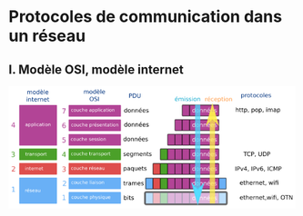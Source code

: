 # Protocoles de communication dans un réseau

## I. Modèle OSI, modèle internet

![](data/OSI.png)

